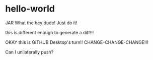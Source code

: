 # hello-world
JAR
What the hey dude!  Just do it!

this is different enough to generate a diff!!!

OKAY this is GITHUB Desktop's turn!!  CHANGE-CHANGE-CHANGE!!!

Can I unilaterally push?
